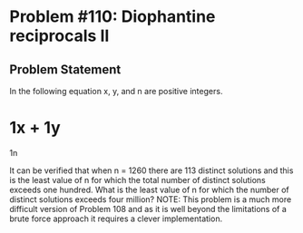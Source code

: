 # Problem #110: Diophantine reciprocals II 

## Problem Statement 

In the following equation x, y, and n are positive integers.

1x
 + 
1y
 = 
1n

It can be verified that when n = 1260 there are 113 distinct solutions and this is the least value of n for which the total number of distinct solutions exceeds one hundred.
What is the least value of n for which the number of distinct solutions exceeds four million?
NOTE: This problem is a much more difficult version of Problem 108 and as it is well beyond the limitations of a brute force approach it requires a clever implementation.
